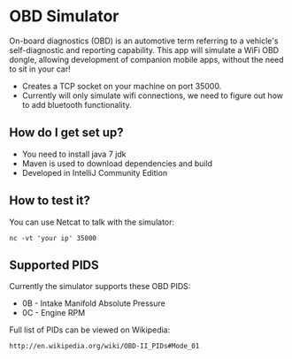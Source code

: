 # OBD Simulator #

On-board diagnostics (OBD) is an automotive term referring to a vehicle's self-diagnostic and reporting capability.
This app will simulate a WiFi OBD dongle, allowing development of companion mobile apps, without the need to sit in your car!

* Creates a TCP socket on your machine on port 35000. 
* Currently will only simulate wifi connections, we need to figure out how to add bluetooth functionality.

## How do I get set up? ##

* You need to install java 7 jdk
* Maven is used to download dependencies and build
* Developed in IntelliJ Community Edition

## How to test it? ##

You can use Netcat to talk with the simulator:

```
nc -vt 'your ip' 35000
```

## Supported PIDS ##

Currently the simulator supports these OBD PIDS:

* 0B - Intake Manifold Absolute Pressure
* 0C - Engine RPM

Full list of PIDs can be viewed on Wikipedia:

```
http://en.wikipedia.org/wiki/OBD-II_PIDs#Mode_01
```